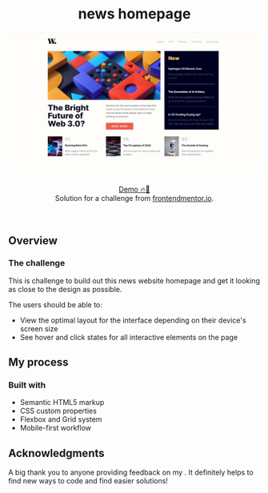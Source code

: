<h1 align="center">news homepage
</h1>

![](screenshots/desktop.jpg)

<br>

<div align="center">
   <a href="https://ahlam-alsaffarini.github.io/SignupForm/"> Demo 🔥🤍</a>
</div>

<div align="center">
   Solution for a challenge from  <a href="https://www.frontendmentor.io/challenges/news-homepage-H6SWTa1MFl" target="_blank">frontendmentor.io</a>.
</div>
<br>
<br>

## Overview

### The challenge

This is challenge to build out this news website homepage and get it looking as close to the design as possible.

The users should be able to:

- View the optimal layout for the interface depending on their device's screen size
- See hover and click states for all interactive elements on the page

## My process

### Built with

- Semantic HTML5 markup
- CSS custom properties
- Flexbox and Grid system
- Mobile-first workflow

## Acknowledgments

A big thank you to anyone providing feedback on my . It definitely helps to find new ways to code and find easier solutions!
